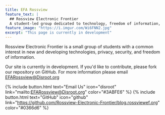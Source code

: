 ```yaml
---
title: EFA Rossview
feature_text: |
  ## Rossview Electronic Frontier
  A student-led group dedicated to technology, freedom of information, and online rights. 
feature_image: "https://i.imgur.com/Wi6FNN2.jpg"
excerpt: "This page is currently in development"
---
```


Rossview Electronic Frontier is a small group of students with a common interest in new and developing technologies, privacy, security, and freedom of information.

Our site is currently in development.
If you'd like to contribute, please fork our repository on GitHub. For more information please email EFARossview@Disroot.org
<script src="https://widget.battleforthenet.com/widget.js" async></script>


{% include button.html text="Email Us" icon="disroot" link="mailto:EFARossview@Disroot.org" color="#3ABFE6" %}
{% include button.html text="GitHub" icon="github" link="https://github.com/Rossview-Electronic-Frontier/blog.rossviewef.org" color="#0366d6" %}


